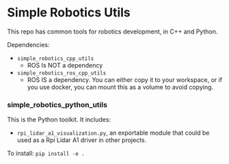 # Simple Robotics Utils

This repo has common tools for robotics development, in C++ and Python. 

Dependencies:
- `simple_robotics_cpp_utils` 
    - ROS Is NOT a dependency
- `simple_robotics_ros_cpp_utils`
    - ROS IS a dependency. You can either copy it to your workspace, or if you use docker, you can mount this as a volume to avoid copying.

### simple_robotics_python_utils

This is the Python toolkit. It includes:
- `rpi_lidar_a1_visualization.py`, an exportable module that could be used as a Rpi Lidar A1 driver in other projects. 

To install: 
`pip install -e .`
